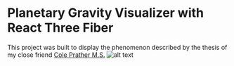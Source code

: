 # Planetary Gravity Visualizer with React Three Fiber

This project was built to display the phenomenon described by the thesis of my close friend [Cole Prather M.S.](http://www.linkedin.com/in/cole-prather-2020711a8)
![alt text](https://i.ibb.co/TKq08WF/w.png)
